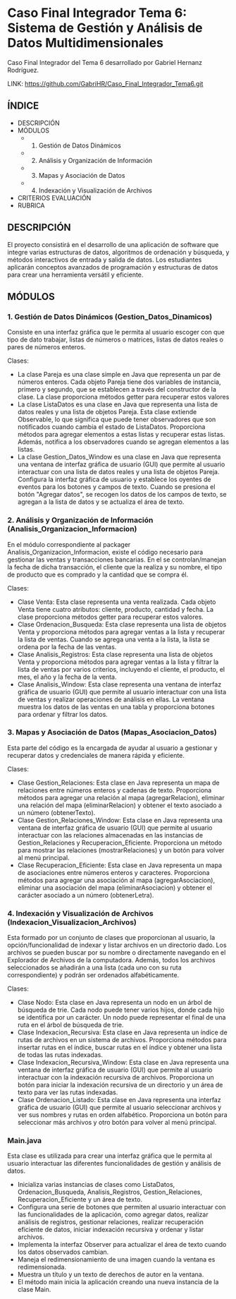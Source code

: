 # Caso Final Integrador Tema 6: Sistema de Gestión y Análisis de Datos Multidimensionales

Caso Final Integrador del Tema 6 desarrollado por Gabriel Hernanz Rodríguez.

LINK: https://github.com/GabriHR/Caso_Final_Integrador_Tema6.git


## ÍNDICE

- DESCRIPCIÓN
- MÓDULOS
   - 1. Gestión de Datos Dinámicos
   - 2. Análisis y Organización de Información
   - 3. Mapas y Asociación de Datos
   - 4. Indexación y Visualización de Archivos
- CRITERIOS EVALUACIÓN
- RUBRICA

## DESCRIPCIÓN

El proyecto consistirá en el desarrollo de una aplicación de software que integre varias estructuras de datos, algoritmos de ordenación y búsqueda, y métodos interactivos de entrada y salida de datos. Los estudiantes aplicarán conceptos avanzados de programación y estructuras de datos para crear una herramienta versátil y eficiente.

## MÓDULOS

### 1. Gestión de Datos Dinámicos (Gestion_Datos_Dinamicos)
Consiste en una interfaz gráfica que le permita al usuario escoger con que tipo de dato trabajar, listas de números o matrices, listas de datos reales o pares de números enteros.

Clases:
   - La clase Pareja es una clase simple en Java que representa un par de números enteros. Cada objeto Pareja tiene dos variables de instancia, primero y segundo, que se establecen a través del constructor de la clase. La clase proporciona métodos getter para recuperar estos valores
   - La clase ListaDatos es una clase en Java que representa una lista de datos reales y una lista de objetos Pareja. Esta clase extiende Observable, lo que significa que puede tener observadores que son notificados cuando cambia el estado de ListaDatos. Proporciona métodos para agregar elementos a estas listas y recuperar estas listas. Además, notifica a los observadores cuando se agregan elementos a las listas.
   - La clase Gestion_Datos_Window es una clase en Java que representa una ventana de interfaz gráfica de usuario (GUI) que permite al usuario interactuar con una lista de datos reales y una lista de objetos Pareja. Configura la interfaz gráfica de usuario y establece los oyentes de eventos para los botones y campos de texto. Cuando se presiona el botón "Agregar datos", se recogen los datos de los campos de texto, se agregan a la lista de datos y se actualiza el área de texto.

### 2. Análisis y Organización de Información (Analisis_Organizacion_Informacion)

En el módulo correspondiente al packager Analisis_Organizacion_Informacion, existe el código necesario para gestionar las ventas y transacciones bancarias. En el se controlan/manejan la fecha de dicha transacción, el cliente que la realiza y su nombre, el tipo de producto que es comprado y la cantidad que se compra él.

Clases: 
   - Clase Venta: Esta clase representa una venta realizada. Cada objeto Venta tiene cuatro atributos: cliente, producto, cantidad y fecha. La clase proporciona métodos getter para recuperar estos valores.
   - Clase Ordenacion_Busqueda: Esta clase representa una lista de objetos Venta y proporciona métodos para agregar ventas a la lista y recuperar la lista de ventas. Cuando se agrega una venta a la lista, la lista se ordena por la fecha de las ventas.
   - Clase Analisis_Registros: Esta clase representa una lista de objetos Venta y proporciona métodos para agregar ventas a la lista y filtrar la lista de ventas por varios criterios, incluyendo el cliente, el producto, el mes, el año y la fecha de la venta.
   - Clase Analisis_Window: Esta clase representa una ventana de interfaz gráfica de usuario (GUI) que permite al usuario interactuar con una lista de ventas y realizar operaciones de análisis en ellas. La ventana muestra los datos de las ventas en una tabla y proporciona botones para ordenar y filtrar los datos.

### 3. Mapas y Asociación de Datos (Mapas_Asociacion_Datos)

Esta parte del código es la encargada de ayudar al usuario a gestionar y recuperar datos y credenciales de manera rápida y eficiente.

Clases:
   - Clase Gestion_Relaciones: Esta clase en Java representa un mapa de relaciones entre números enteros y cadenas de texto. Proporciona métodos para agregar una relación al mapa (agregarRelacion), eliminar una relación del mapa (eliminarRelacion) y obtener el texto asociado a un número (obtenerTexto).
   - Clase Gestion_Relaciones_Window: Esta clase en Java representa una ventana de interfaz gráfica de usuario (GUI) que permite al usuario interactuar con las relaciones almacenadas en las instancias de Gestion_Relaciones y Recuperacion_Eficiente. Proporciona un método para mostrar las relaciones (mostrarRelaciones) y un botón para volver al menú principal.
   - Clase Recuperacion_Eficiente: Esta clase en Java representa un mapa de asociaciones entre números enteros y caracteres. Proporciona métodos para agregar una asociación al mapa (agregarAsociacion), eliminar una asociación del mapa (eliminarAsociacion) y obtener el carácter asociado a un número (obtenerLetra).

### 4. Indexación y Visualización de Archivos (Indexacion_Visualizacion_Archivos)

Esta formado por un conjunto de clases que proporcionan al usuario, la opción/funcionalidad de indexar y listar archivos en un directorio dado. Los archivos se pueden buscar por su nombre o directamente navegando en el Explorador de Archivos de la computadora. Además, todos los archivos seleccionados se añadirán a una lista (cada uno con su ruta correspondiente) y podrán ser ordenados alfabéticamente.

Clases:

   - Clase Nodo: Esta clase en Java representa un nodo en un árbol de búsqueda de trie. Cada nodo puede tener varios hijos, donde cada hijo se identifica por un carácter. Un nodo puede representar el final de una ruta en el árbol de búsqueda de trie.  
   - Clase Indexacion_Recursiva: Esta clase en Java representa un índice de rutas de archivos en un sistema de archivos. Proporciona métodos para insertar rutas en el índice, buscar rutas en el índice y obtener una lista de todas las rutas indexadas.  
   - Clase Indexacion_Recursiva_Window: Esta clase en Java representa una ventana de interfaz gráfica de usuario (GUI) que permite al usuario interactuar con la indexación recursiva de archivos. Proporciona un botón para iniciar la indexación recursiva de un directorio y un área de texto para ver las rutas indexadas.  
   - Clase Ordenacion_Listado: Esta clase en Java representa una interfaz gráfica de usuario (GUI) que permite al usuario seleccionar archivos y ver sus nombres y rutas en orden alfabético. Proporciona un botón para seleccionar más archivos y otro botón para volver al menú principal.

### Main.java

Esta clase es utilizada para crear una interfaz gráfica que le permita al usuario interactuar las diferentes funcionalidades de gestión y análisis de datos.
   - Inicializa varias instancias de clases como ListaDatos, Ordenacion_Busqueda, Analisis_Registros, Gestion_Relaciones, Recuperacion_Eficiente y un área de texto.  
   - Configura una serie de botones que permiten al usuario interactuar con las funcionalidades de la aplicación, como agregar datos, realizar análisis de registros, gestionar relaciones, realizar recuperación eficiente de datos, iniciar indexación recursiva y ordenar y listar archivos.  
   - Implementa la interfaz Observer para actualizar el área de texto cuando los datos observados cambian.  
   - Maneja el redimensionamiento de una imagen cuando la ventana es redimensionada.  
   - Muestra un título y un texto de derechos de autor en la ventana.  
   - El método main inicia la aplicación creando una nueva instancia de la clase Main.
